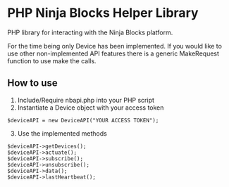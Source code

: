 PHP Ninja Blocks Helper Library
===============================

PHP library for interacting with the Ninja Blocks platform.

For the time being only Device has been implemented. If you would like to use other non-implemented API features there is a generic MakeRequest function to use make the calls.


## How to use

1. Include/Require nbapi.php into your PHP script
2. Instantiate a Device object with your access token

```
$deviceAPI = new DeviceAPI("YOUR ACCESS TOKEN");
```

3. Use the implemented methods

```
$deviceAPI->getDevices();
$deviceAPI->actuate();
$deviceAPI->subscribe();
$deviceAPI->unsubscribe();
$deviceAPI->data();
$deviceAPI->lastHeartbeat();
```